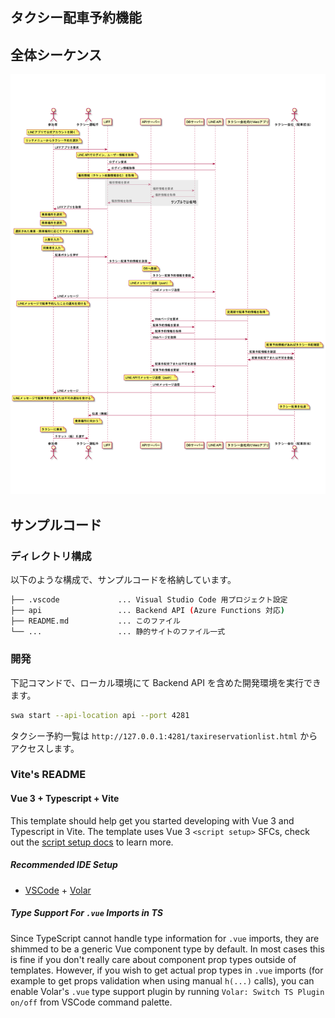 ## タクシー配車予約機能

## 全体シーケンス

![全体シーケンス](../docs/self-paced-handson/images/admin/sequences.png)

## サンプルコード

### ディレクトリ構成

以下のような構成で、サンプルコードを格納しています。

```bash
├── .vscode             ... Visual Studio Code 用プロジェクト設定
├── api                 ... Backend API (Azure Functions 対応) 
├── README.md           ... このファイル
└── ...                 ... 静的サイトのファイル一式
```
### 開発

下記コマンドで、ローカル環境にて Backend API を含めた開発環境を実行できます。

```bash
swa start --api-location api --port 4281
```

タクシー予約一覧は `http://127.0.0.1:4281/taxireservationlist.html` からアクセスします。

### Vite's README

#### Vue 3 + Typescript + Vite

This template should help get you started developing with Vue 3 and Typescript in Vite. The template uses Vue 3 `<script setup>` SFCs, check out the [script setup docs](https://v3.vuejs.org/api/sfc-script-setup.html#sfc-script-setup) to learn more.

##### Recommended IDE Setup

- [VSCode](https://code.visualstudio.com/) + [Volar](https://marketplace.visualstudio.com/items?itemName=johnsoncodehk.volar)

##### Type Support For `.vue` Imports in TS

Since TypeScript cannot handle type information for `.vue` imports, they are shimmed to be a generic Vue component type by default. In most cases this is fine if you don't really care about component prop types outside of templates. However, if you wish to get actual prop types in `.vue` imports (for example to get props validation when using manual `h(...)` calls), you can enable Volar's `.vue` type support plugin by running `Volar: Switch TS Plugin on/off` from VSCode command palette.
